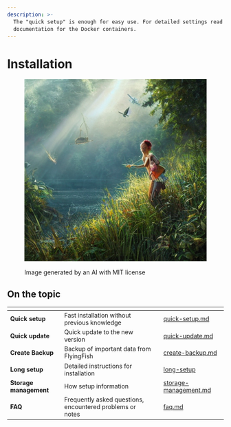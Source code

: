 ```yaml
---
description: >-
  The "quick setup" is enough for easy use. For detailed settings read the
  documentation for the Docker containers.
---
```


# Installation



<figure><img src="../../.gitbook/assets/14e387d8-0acd-4f59-b980-fbcf050667c5.jpeg" alt=""><figcaption><p>Image generated by an AI with MIT license</p></figcaption></figure>

## On the topic

<table data-view="cards"><thead><tr><th></th><th></th><th></th><th data-hidden data-card-target data-type="content-ref"></th></tr></thead><tbody><tr><td><strong>Quick setup</strong></td><td>Fast installation without previous knowledge</td><td></td><td><a href="quick-setup.md">quick-setup.md</a></td></tr><tr><td><strong>Quick update</strong></td><td>Quick update to the new version</td><td></td><td><a href="quick-update.md">quick-update.md</a></td></tr><tr><td><strong>Create Backup</strong></td><td>Backup of important data from FlyingFish</td><td></td><td><a href="create-backup.md">create-backup.md</a></td></tr><tr><td><strong>Long setup</strong></td><td>Detailed instructions for installation</td><td></td><td><a href="long-setup/">long-setup</a></td></tr><tr><td><strong>Storage management</strong></td><td>How setup information</td><td></td><td><a href="storage-management.md">storage-management.md</a></td></tr><tr><td><strong>FAQ</strong></td><td>Frequently asked questions, encountered problems or notes</td><td></td><td><a href="faq.md">faq.md</a></td></tr></tbody></table>

##
